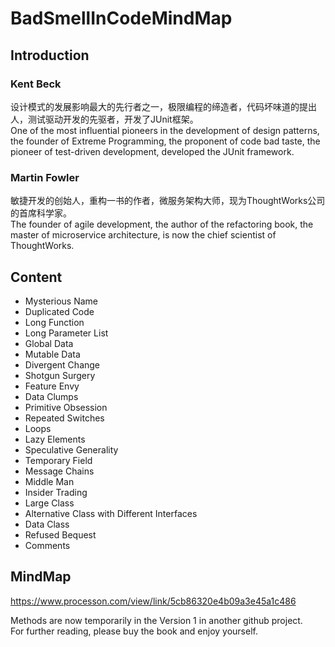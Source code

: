 # BadSmellInCodeMindMap

## Introduction
### Kent Beck        
设计模式的发展影响最大的先行者之一，极限编程的缔造者，代码坏味道的提出人，测试驱动开发的先驱者，开发了JUnit框架。     
One of the most influential pioneers in the development of design patterns, the founder of Extreme Programming, the proponent of code bad taste, the pioneer of test-driven development, developed the JUnit framework.

### Martin Fowler
敏捷开发的创始人，重构一书的作者，微服务架构大师，现为ThoughtWorks公司的首席科学家。    
The founder of agile development, the author of the refactoring book, the master of microservice architecture, is now the chief scientist of ThoughtWorks.

## Content
- Mysterious Name
- Duplicated Code
- Long Function
- Long Parameter List
- Global Data
- Mutable Data
- Divergent Change
- Shotgun Surgery
- Feature Envy
- Data Clumps
- Primitive Obsession
- Repeated Switches
- Loops
- Lazy Elements
- Speculative Generality
- Temporary Field
- Message Chains
- Middle Man
- Insider Trading
- Large Class
- Alternative Class with Different Interfaces
- Data Class
- Refused Bequest
- Comments

## MindMap
https://www.processon.com/view/link/5cb86320e4b09a3e45a1c486

Methods are now temporarily in the Version 1 in another github project.    
For further reading, please buy the book and enjoy yourself.
